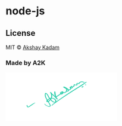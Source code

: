 # node-js

## License

MIT © [Akshay Kadam](https://github.com/deadcoder0904)

### Made by A2K

<img src="sign.png" alt="Sign" width=300 height=130 />
